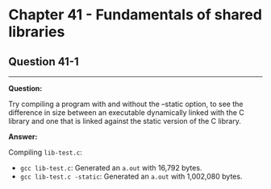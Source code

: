 # Chapter 41 - Fundamentals of shared libraries

## Question 41-1

---

**Question:**

Try compiling a program with and without the –static option, to see the difference
in size between an executable dynamically linked with the C library and one that is
linked against the static version of the C library.

**Answer:**

Compiling `lib-test.c`:

- `gcc lib-test.c`: Generated an `a.out` with 16,792 bytes.
- `gcc lib-test.c -static`:  Generated an `a.out` with 1,002,080 bytes.
